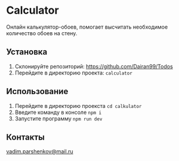 # Calculator
Онлайн калькулятор-обоев, помогает высчитать необходимое количество обоев на стену.

## Установка

1.  Склонируйте репозиторий: https://github.com/Dairan99/Todos
2.  Перейдите в директорию проекта: `calculator`

## Использование

1. Перейдите в директорию проекста `cd calkulator` 
2. Введите команду в консоле `npm i`
3. Запустите программу `npm run dev`

## Контакты

vadim.parshenkov@mail.ru

